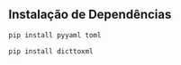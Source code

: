 ## Instalação de Dependências
``` bash
pip install pyyaml toml
```

``` bash
pip install dicttoxml
```
